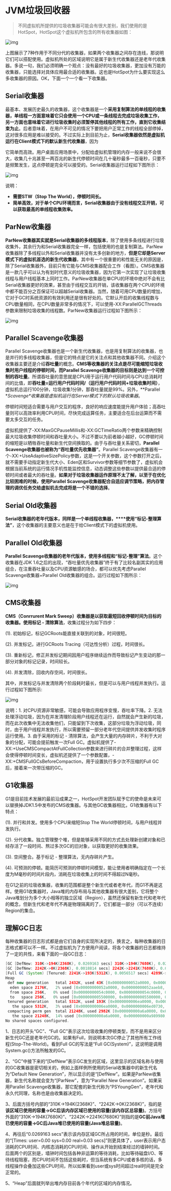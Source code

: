 # JVM垃圾回收器

> 不同虚拟机所提供的垃圾收集器可能会有很大差别，我们使用的是HotSpot，HotSpot这个虚拟机所包含的所有收集器如图：

![img](media/16353971081439/249993-20170308202431391-1323581863.png)

上图展示了7种作用于不同分代的收集器，如果两个收集器之间存在连线，那说明它们可以搭配使用。虚拟机所处的区域说明它是属于新生代收集器还是老年代收集器。多说一句，我们必须明确一个观点：没有最好的垃圾收集器，更加没有万能的收集器，只能选择对具体应用最合适的收集器。这也是HotSpot为什么要实现这么多收集器的原因。OK，下面一个一个看一下收集器。

## Serial收集器

  最基本、发展历史最久的收集器，这个收集器是一个**采用复制算法的单线程的收集器，单线程一方面意味着它只会使用一个CPU或一条线程去完成垃圾收集工作，另一方面也意味着它进行垃圾收集时必须暂停其他线程的所有工作，直到它收集结束为止**。后者意味着，在用户不可见的情况下要把用户正常工作的线程全部停掉，这对很多应用是难以接受的。不过实际上到目前为止，**Serial收集器依然是虚拟机运行在Client模式下的默认新生代收集器**，因为

 它简单而高效。用户桌面应用场景中，分配给虚拟机管理的内存一般来说不会很大，收集几十兆甚至一两百兆的新生代停顿时间在几十毫秒最多一百毫秒，只要不是频繁发生，这点停顿是完全可以接受的。Serial收集器运行过程如下图所示：

![img](media/16353971081439/249993-20170308204330750-898195038.png)

说明：
* **需要STW（Stop The World），停顿时间长。**
* **简单高效，对于单个CPU环境而言，Serial收集器由于没有线程交互开销，可以获取最高的单线程收集效率。**

## ParNew收集器

   **ParNew收集器其实就是Serial收集器的多线程版本**，除了使用多条线程进行垃圾收集外，其余行为和Serial收集器完全一样，包括使用的也是复制算法。ParNew收集器除了多线程以外和Serial收集器并没有太多创新的地方，**但是它却是Server模式下的虚拟机首选的新生代收集器**，其中有一个很重要的和性能无关的原因是，除了Serial收集器外，目前只有它能与CMS收集器配合工作（看图）。CMS收集器是一款几乎可以认为有划时代意义的垃圾收集器，因为它第一次实现了让垃圾收集线程与用户线程基本上同时工作。ParNew收集器在单CPU的环境中绝对不会有比Serial收集器更好的效果，甚至由于线程交互的开销，该收集器在两个CPU的环境中都不能百分之百保证可以超越Serial收集器。当然，随着可用CPU数量的增加，它对于GC时系统资源的有效利用还是很有好处的。它默认开启的收集线程数与CPU数量相同，在CPU数量非常多的情况下，可以使用-XX:ParallelGCThreads参数来限制垃圾收集的线程数。ParNew收集器运行过程如下图所示：

![img](media/16353971081439/249993-20170308210151797-1882924644.png)


## Parallel Scavenge收集器

   Parallel Scavenge收集器也是一个新生代收集器，也是用复制算法的收集器，也是并行的多线程收集器，但是它的特点是它的关注点和其他收集器不同。介绍这个收集器主要还是介绍**吞吐量**的概念。**CMS等收集器的关注点是尽可能缩短垃圾收集时用户线程的停顿时间，而Parallel Scavenge收集器的目标则是达到一个可控制的吞吐量**。所谓吞吐量的意思就是CPU用于运行用户代码时间与CPU总消耗时间的比值，即**吞吐量=运行用户代码时间/（运行用户代码时间+垃圾收集时间）**，虚拟机总运行100分钟，垃圾收集1分钟，那吞吐量就是99%。另外，**Parallel \**Scavenge\**收集器是虚拟机运行在Server模式下的默认垃圾收集器**。

   停顿时间短适合需要与用户交互的程序，良好的响应速度能提升用户体验；高吞吐量则可以高效率利用CPU时间，尽快完成运算任务，主要适合在后台运算而不需要太多交互的任务。

   虚拟机提供了-XX:MaxGCPauseMillis和-XX:GCTimeRatio两个参数来精确控制最大垃圾收集停顿时间和吞吐量大小。不过不要以为前者越小越好，GC停顿时间的缩短是以牺牲吞吐量和新生代空间换取的。由于与吞吐量关系密切，**Parallel Scavenge收集器也被称为“吞吐量优先收集器”**。Parallel Scavenge收集器有一个-XX:+UseAdaptiveSizePolicy参数，这是一个开关参数，这个参数打开之后，就不需要手动指定新生代大小、Eden区和Survivor参数等细节参数了，虚拟机会根据当前系统的运行情况手机性能监控信息，动态调整这些参数以提供最合适的停顿时间或者最大的吞吐量。**如果对于垃圾收集器运作原理不太了解，以至于在优化比较困难的时候，使用Parallel Scavenge收集器配合自适应调节策略，把内存管理的调优任务交给虚拟机去完成将是一个不错的选择**。

## Serial Old收集器

**Serial收集器的老年代版本，同样是一个单线程收集器，****使用“标记-整理算法”**，这个收集器的主要意义也是在于给Client模式下的虚拟机使用。

## Parallel Old收集器

**Parallel Scavenge收集器的老年代版本，使用多线程和“标记-整理”算法**。这个收集器在JDK 1.6之后的出现，“吞吐量优先收集器”终于有了比较名副其实的应用组合，在注重吞吐量以及CPU资源敏感的场合，都可以优先考虑Parallel Scavenge收集器+Parallel Old收集器的组合。运行过程如下图所示：

![img](media/16353971081439/249993-20170309210552797-797186750.png)

## CMS收集器

**CMS（Conrrurent Mark Sweep）收集器是以获取最短回收停顿时间为目标的收集器。使用标记 - 清除算法**，收集过程分为如下四步：

(1). 初始标记，标记GCRoots能直接关联到的对象，时间很短。

(2). 并发标记，进行GCRoots Tracing（可达性分析）过程，时间很长。

(3). 重新标记，修正并发标记期间因用户程序继续运作而导致标记产生变动的那一部分对象的标记记录，时间较长。

(4). 并发清除，回收内存空间，时间很长。

其中，并发标记与并发清除两个阶段耗时最长，但是可以与用户线程并发执行。运行过程如下图所示:

![img](media/16353971081439/249993-20170312201047482-791570909.png)

说明：1. 对CPU资源非常敏感，可能会导致应用程序变慢，吞吐率下降。2. 无法处理浮动垃圾，因为在并发清理阶段用户线程还在运行，自然就会产生新的垃圾，而在此次收集中无法收集他们，只能留到下次收集，这部分垃圾为浮动垃圾，同时，由于用户线程并发执行，所以需要预留一部分老年代空间提供并发收集时程序运行使用。3. 由于采用的标记 - 清除算法，会产生大量的内存碎片，不利于大对象的分配，可能会提前触发一次Full GC。虚拟机提供了-XX:+UseCMSCompactAtFullCollection参数来进行碎片的合并整理过程，这样会使得停顿时间变长，虚拟机还提供了一个参数配置，-XX:+CMSFullGCsBeforeCompaction，用于设置执行多少次不压缩的Full GC后，接着来一次带压缩的GC。

## G1收集器

G1是目前技术发展的最前沿成果之一，HotSpot开发团队赋予它的使命是未来可以替换掉JDK1.5中发布的CMS收集器。与其他GC收集器相比，G1收集器有以下特点：

(1). 并行和并发。使用多个CPU来缩短Stop The World停顿时间，与用户线程并发执行。

(2). 分代收集。独立管理整个堆，但是能够采用不同的方式去处理新创建对象和已经存活了一段时间、熬过多次GC的旧对象，以获取更好的收集效果。

(3). 空间整合。基于标记 - 整理算法，无内存碎片产生。

(4). 可预测的停顿。能简历可预测的停顿时间模型，能让使用者明确指定在一个长度为M毫秒的时间片段内，消耗在垃圾收集上的时间不得超过N毫秒。

   在G1之前的垃圾收集器，收集的范围都是整个新生代或者老年代，而G1不再是这样。使用G1收集器时，Java堆的内存布局与其他收集器有很大差别，它将整个Java堆划分为多个大小相等的独立区域（Region），虽然还保留有新生代和老年代的概念，但新生代和老年代不再是物理隔离的了，它们都是一部分（可以不连续）Region的集合。

## 理解GC日志

   每种收集器的日志形式都是由它们自身的实现所决定的，换言之，每种收集器的日志格式都可以不一样。不过虚拟机为了方便用户阅读，将各个收集器的日志都维持了一定的共性，来看下面的一段GC日志：

```java
[GC [DefNew: 310K->194K(2368K), 0.0269163 secs] 310K->194K(7680K), 0.0269513 secs] [Times: user=0.00 sys=0.00, real=0.03 secs] 
[GC [DefNew: 2242K->0K(2368K), 0.0018814 secs] 2242K->2241K(7680K), 0.0019172 secs] [Times: user=0.00 sys=0.00, real=0.00 secs] 
[Full GC (System) [Tenured: 2241K->193K(5312K), 0.0056517 secs] 4289K->193K(7680K), [Perm : 2950K->2950K(21248K)], 0.0057094 secs] [Times: user=0.00 sys=0.00, real=0.00 secs] 
Heap
 def new generation   total 2432K, used 43K [0x00000000052a0000, 0x0000000005540000, 0x0000000006ea0000)
  eden space 2176K,   2% used [0x00000000052a0000, 0x00000000052aaeb8, 0x00000000054c0000)
  from space 256K,   0% used [0x00000000054c0000, 0x00000000054c0000, 0x0000000005500000)
  to   space 256K,   0% used [0x0000000005500000, 0x0000000005500000, 0x0000000005540000)
 tenured generation   total 5312K, used 193K [0x0000000006ea0000, 0x00000000073d0000, 0x000000000a6a0000)
   the space 5312K,   3% used [0x0000000006ea0000, 0x0000000006ed0730, 0x0000000006ed0800, 0x00000000073d0000)
 compacting perm gen  total 21248K, used 2982K [0x000000000a6a0000, 0x000000000bb60000, 0x000000000faa0000)
   the space 21248K,  14% used [0x000000000a6a0000, 0x000000000a989980, 0x000000000a989a00, 0x000000000bb60000)
No shared spaces configured.
```

1、日志的开头“GC”、“Full GC”表示这次垃圾收集的停顿类型，而不是用来区分新生代GC还是老年代GC的。如果有Full，则说明本次GC停止了其他所有工作线程(Stop-The-World)。看到Full GC的写法是“Full GC(System)”，这说明是调用System.gc()方法所触发的GC。

2、“GC”中接下来的“[DefNew”表示GC发生的区域，这里显示的区域名称与使用的GC收集器是密切相关的，例如上面样例所使用的Serial收集器中的新生代名为“Default New Generation”，所以显示的是“[DefNew”。如果是ParNew收集器，新生代名称就会变为“[ParNew”，意为“Parallel New Generation”。如果采用Parallel Scavenge收集器，那它配套的新生代称为“PSYoungGen”，老年代和永久代同理，名称也是由收集器决定的。

3、后面方括号内部的“310K->194K(2368K)”、“2242K->0K(2368K)”，指的是**该区域已使用的容量->GC后该内存区域已使用的容量(该内存区总容量)**。方括号外面的“310K->194K(7680K)”、“2242K->2241K(7680K)”则指的是**GC前Java堆已使用的容量->GC后Java堆已使用的容量(Java堆总容量)**。

4、再往后“0.0269163 secs”表示该内存区域GC所占用的时间，单位是秒。最后的“[Times: user=0.00 sys=0.00 real=0.03 secs]”则更具体了，user表示用户态消耗的CPU时间、内核态消耗的CPU时间、操作从开始到结束经过的墙钟时间。后面两个的区别是，墙钟时间包括各种非运算的等待消耗，比如等待磁盘I/O、等待线程阻塞，而CPU时间不包括这些耗时，但当系统有多CPU或者多核的话，多线程操作会叠加这些CPU时间，所以如果看到user或sys时间超过real时间是完全正常的。

5、“Heap”后面就列举出堆内存目前各个年代的区域的内存情况。